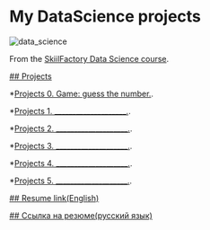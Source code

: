 

# My DataScience projects

![data_science](https://user-images.githubusercontent.com/70801558/154906602-2e7ef38e-63b5-46eb-a9f5-0406f6407359.png)


From the [SkiilFactory Data Science course](https://skillfactory.ru/data-science).


[## Projects](https://github.com/Denis-python/VS_code.git)

*[Projects 0. Game: guess the number.](https://github.com/Denis-python/VS_code/tree/main/Project_0).

*[Projects 1. ____________________.]().

*[Projects 2. ____________________.]().

*[Projects 3. ____________________.]().

*[Projects 4. ____________________.]().

*[Projects 5. ____________________.]().

[## Resume link(English)](https://ekaterinburg.hh.ru/applicant/resumes/view?resume=749682abff09b44d0c0039ed1f506846477376)

[## Ссылка на резюме(русский язык)](https://ekaterinburg.hh.ru/applicant/resumes/view?resume=749682abff09b44d0c0039ed1f506846477376)